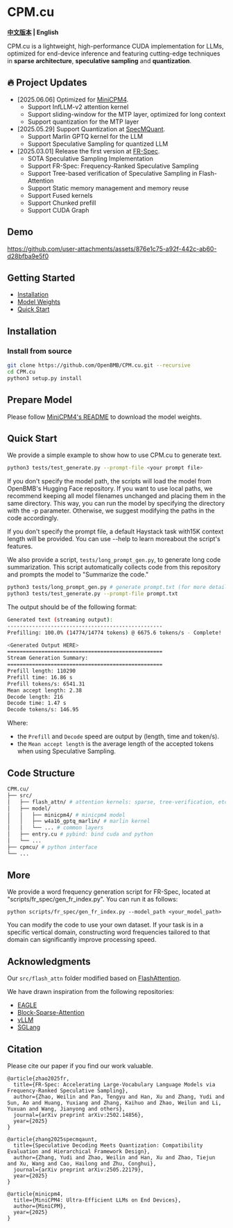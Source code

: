# CPM.cu

<strong>[中文版本](./README_ZH.md) | English</strong>

CPM.cu is a lightweight, high-performance CUDA implementation for LLMs, optimized for end-device inference and featuring cutting-edge techniques in **sparse architecture**, **speculative sampling** and **quantization**.

<div id="news"></div>

## 🔥 Project Updates

- [2025.06.06] Optimized for [MiniCPM4](https://github.com/openbmb/minicpm).
    - Support InfLLM-v2 attention kernel
    - Support sliding-window for the MTP layer, optimized for long context
    - Support quantization for the MTP layer
- [2025.05.29] Support Quantization at [SpecMQuant](https://github.com/AI9Stars/SpecMQuant).
    - Support Marlin GPTQ kernel for the LLM
    - Support Speculative Sampling for quantized LLM
- [2025.03.01] Release the first version at [FR-Spec](https://github.com/thunlp/FR-Spec).
    - SOTA Speculative Sampling Implementation
    - Support FR-Spec: Frequency-Ranked Speculative Sampling
    - Support Tree-based verification of Speculative Sampling in Flash-Attention
    - Support Static memory management and memory reuse
    - Support Fused kernels
    - Support Chunked prefill
    - Support CUDA Graph

<div id="demo"></div>

## Demo

https://github.com/user-attachments/assets/876e1c75-a92f-442c-ab60-d28bfba9e5f0

<div id="getstart"></div>

## Getting Started

- [Installation](#install)
- [Model Weights](#modelweights)
- [Quick Start](#example)

<div id="install"></div>

## Installation

### Install from source

```bash
git clone https://github.com/OpenBMB/CPM.cu.git --recursive
cd CPM.cu
python3 setup.py install
```

<div id="modelweights"></div>

## Prepare Model

Please follow [MiniCPM4's README](https://github.com/openbmb/minicpm) to download the model weights.

<div id="example"></div>

## Quick Start

We provide a simple example to show how to use CPM.cu to generate text.

```bash
python3 tests/test_generate.py --prompt-file <your prompt file>
```

If you don't ​​specify​​ the model path, the scripts will load the model from ​​OpenBMB's Hugging Face repository​​.
If you want to use local paths, we recommend keeping all model filenames unchanged and placing them in the same directory. This way, you can run the model by specifying the directory with the -p parameter. Otherwise, we suggest modifying the paths in the code accordingly.

If you don't ​​specify​​ the prompt file, a default ​​Haystack task​​ with ​​15K context length​​ will be provided.
You can use --help to learn more ​​about the script's features​​.

We also provide a script, `tests/long_prompt_gen.py`, to generate ​​long code summarization.
This script ​​automatically collects code from this repository​​ and prompts ​​the model to "Summarize the code."​

```bash
python3 tests/long_prompt_gen.py # generate prompt.txt (for more details, use --help)
python3 tests/test_generate.py --prompt-file prompt.txt
```

The output should be of the following format:

```bash
Generated text (streaming output):
--------------------------------------------------
Prefilling: 100.0% (14774/14774 tokens) @ 6675.6 tokens/s - Complete!

<Generated Output HERE>
==================================================
Stream Generation Summary:
==================================================
Prefill length: 110290
Prefill time: 16.86 s
Prefill tokens/s: 6541.31
Mean accept length: 2.38
Decode length: 216
Decode time: 1.47 s
Decode tokens/s: 146.95
```

Where:

- the `Prefill` and `Decode` speed are output by (length, time and token/s).
- the `Mean accept length` is the average length of the accepted tokens when using Speculative Sampling.

## Code Structure

```bash
CPM.cu/
├── src/
│   ├── flash_attn/ # attention kernels: sparse, tree-verification, etc.
│   ├── model/
│   │   ├── minicpm4/ # minicpm4 model
│   │   ├── w4a16_gptq_marlin/ # marlin kernel
│   │   └── ... # common layers
│   ├── entry.cu # pybind: bind cuda and python
│   └── ...
├── cpmcu/ # python interface
└── ...
```

## More
We provide a word frequency generation script for FR-Spec, located at "scripts/fr_spec/gen_fr_index.py". You can run it as follows:
```
python scripts/fr_spec/gen_fr_index.py --model_path <your_model_path>
```
You can modify the code to use your own dataset. If your task is in a specific vertical domain, constructing word frequencies tailored to that domain can significantly improve processing speed.


## Acknowledgments

Our `src/flash_attn` folder modified based on [FlashAttention](https://github.com/Dao-AILab/flash-attention/tree/v2.6.3/csrc/flash_attn).

We have drawn inspiration from the following repositories:

- [EAGLE](https://github.com/SafeAILab/EAGLE)
- [Block-Sparse-Attention](https://github.com/mit-han-lab/Block-Sparse-Attention)
- [vLLM](https://github.com/vllm-project/vllm)
- [SGLang](https://github.com/sgl-project/sglang)

## Citation

Please cite our paper if you find our work valuable.

```
@article{zhao2025fr,
  title={FR-Spec: Accelerating Large-Vocabulary Language Models via Frequency-Ranked Speculative Sampling},
  author={Zhao, Weilin and Pan, Tengyu and Han, Xu and Zhang, Yudi and Sun, Ao and Huang, Yuxiang and Zhang, Kaihuo and Zhao, Weilun and Li, Yuxuan and Wang, Jianyong and others},
  journal={arXiv preprint arXiv:2502.14856},
  year={2025}
}

@article{zhang2025specmqaunt,
  title={Speculative Decoding Meets Quantization: Compatibility Evaluation and Hierarchical Framework Design},
  author={Zhang, Yudi and Zhao, Weilin and Han, Xu and Zhao, Tiejun and Xu, Wang and Cao, Hailong and Zhu, Conghui},
  journal={arXiv preprint arXiv:2505.22179},
  year={2025}
}

@article{minicpm4,
  title={MiniCPM4: Ultra-Efficient LLMs on End Devices},
  author={MiniCPM},
  year={2025}
}
```